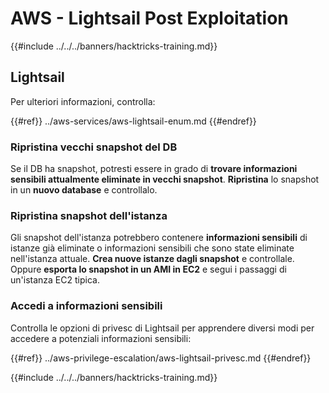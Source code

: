 # AWS - Lightsail Post Exploitation

{{#include ../../../banners/hacktricks-training.md}}

## Lightsail

Per ulteriori informazioni, controlla:

{{#ref}}
../aws-services/aws-lightsail-enum.md
{{#endref}}

### Ripristina vecchi snapshot del DB

Se il DB ha snapshot, potresti essere in grado di **trovare informazioni sensibili attualmente eliminate in vecchi snapshot**. **Ripristina** lo snapshot in un **nuovo database** e controllalo.

### Ripristina snapshot dell'istanza

Gli snapshot dell'istanza potrebbero contenere **informazioni sensibili** di istanze già eliminate o informazioni sensibili che sono state eliminate nell'istanza attuale. **Crea nuove istanze dagli snapshot** e controllale.\
Oppure **esporta lo snapshot in un AMI in EC2** e segui i passaggi di un'istanza EC2 tipica.

### Accedi a informazioni sensibili

Controlla le opzioni di privesc di Lightsail per apprendere diversi modi per accedere a potenziali informazioni sensibili:

{{#ref}}
../aws-privilege-escalation/aws-lightsail-privesc.md
{{#endref}}

{{#include ../../../banners/hacktricks-training.md}}
